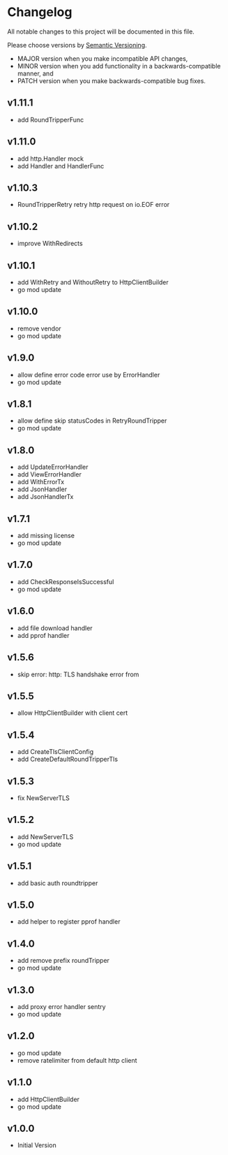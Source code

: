 # Changelog

All notable changes to this project will be documented in this file.

Please choose versions by [Semantic Versioning](http://semver.org/).

* MAJOR version when you make incompatible API changes,
* MINOR version when you add functionality in a backwards-compatible manner, and
* PATCH version when you make backwards-compatible bug fixes.

## v1.11.1

- add RoundTripperFunc

## v1.11.0

- add http.Handler mock
- add Handler and HandlerFunc

## v1.10.3

- RoundTripperRetry retry http request on io.EOF error

## v1.10.2

- improve WithRedirects

## v1.10.1

- add WithRetry and WithoutRetry to HttpClientBuilder
- go mod update

## v1.10.0

- remove vendor
- go mod update

## v1.9.0

- allow define error code error use by ErrorHandler
- go mod update

## v1.8.1

- allow define skip statusCodes in RetryRoundTripper
- go mod update

## v1.8.0

- add UpdateErrorHandler
- add ViewErrorHandler
- add WithErrorTx
- add JsonHandler
- add JsonHandlerTx

## v1.7.1

- add missing license
- go mod update

## v1.7.0

- add CheckResponseIsSuccessful
- go mod update

## v1.6.0

- add file download handler
- add pprof handler

## v1.5.6

- skip error: http: TLS handshake error from

## v1.5.5

- allow HttpClientBuilder with client cert

## v1.5.4

- add CreateTlsClientConfig
- add CreateDefaultRoundTripperTls

## v1.5.3

- fix NewServerTLS

## v1.5.2

- add NewServerTLS
- go mod update

## v1.5.1

- add basic auth roundtripper

## v1.5.0

- add helper to register pprof handler

## v1.4.0

- add remove prefix roundTripper
- go mod update

## v1.3.0

- add proxy error handler sentry
- go mod update

## v1.2.0

- go mod update
- remove ratelimiter from default http client

## v1.1.0

- add HttpClientBuilder
- go mod update

## v1.0.0

- Initial Version
